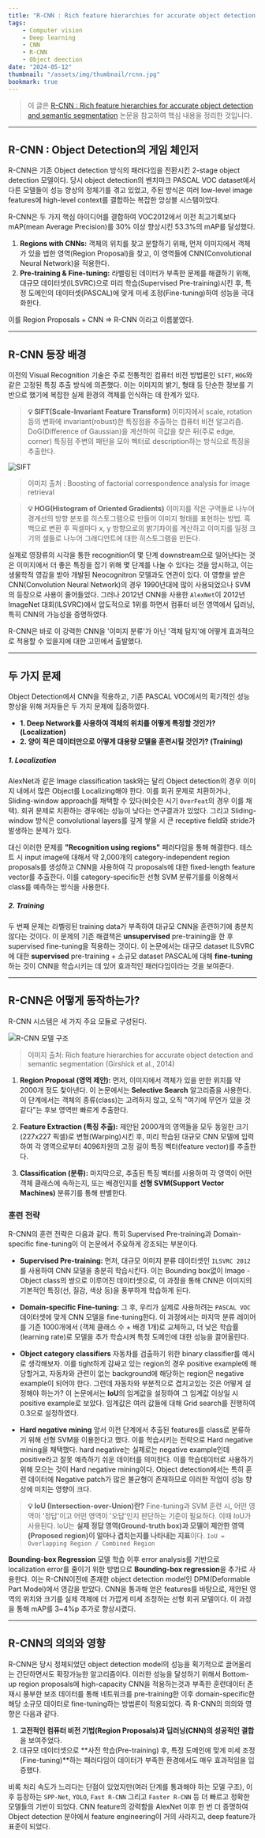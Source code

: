 ```yaml
---
title: "R-CNN : Rich feature hierarchies for accurate object detection and semantic segmentation"
tags:
    - Computer vision
    - Deep learning
    - CNN
    - R-CNN
    - Object deection
date: "2024-05-12"
thumbnail: "/assets/img/thumbnail/rcnn.jpg"
bookmark: true
---
```


> 이 글은 [R-CNN : Rich feature hierarchies for accurate object detection and semantic segmentation](https://arxiv.org/abs/1311.2524) 논문을 참고하여 핵심 내용을 정리한 것입니다.

---

## R-CNN : Object Detection의 게임 체인저
R-CNN은 기존 Object detection 방식의 패러다임을 전환시킨 2-stage object detection 모델이다. 당시 object detection의 벤치마크 PASCAL VOC dataset에서 다른 모델들이 성능 향상의 정체기를 겪고 있었고, 주된 방식은 여러 low-level image features에 high-level context를 결합하는 복잡한 앙상블 시스템이었다.

R-CNN은 두 가지 핵심 아이디어를 결합하여 VOC2012에서 이전 최고기록보다 mAP(mean Average Precision)를 30% 이상 향상시킨 53.3%의 mAP를 달성했다.

1.  **Regions with CNNs:** 객체의 위치를 찾고 분할하기 위해, 먼저 이미지에서 객체가 있을 법한 영역(Region Proposal)을 찾고, 이 영역들에 CNN(Convolutional Neural Network)을 적용한다.
2.  **Pre-training & Fine-tuning:** 라벨링된 데이터가 부족한 문제를 해결하기 위해, 대규모 데이터셋(ILSVRC)으로 미리 학습(Supervised Pre-training)시킨 후, 특정 도메인의 데이터셋(PASCAL)에 맞게 미세 조정(Fine-tuning)하여 성능을 극대화한다.

이를 Region Proposals + CNN => R-CNN 이라고 이름붙였다.

---

## R-CNN 등장 배경
이전의 Visual Recognition 기술은 주로 전통적인 컴퓨터 비전 방법론인 `SIFT`, `HOG`와 같은 고정된 특징 추출 방식에 의존했다. 이는 이미지의 밝기, 형태 등 단순한 정보를 기반으로 했기에 복잡한 실제 환경의 객체를 인식하는 데 한계가 있다.

> **💡 SIFT(Scale-Invariant Feature Transform)**
> 이미지에서 scale, rotation 등의 변화에 invariant(robust)한 특징점을 추출하는 컴퓨터 비전 알고리즘. DoG(Difference of Gaussian)을 계산하여 극값을 찾은 뒤(주로 edge, corner) 특징점 주변의 패턴을 모아 벡터로 description하는 방식으로 특징을 추출한다.

![SIFT](/assets/img/sift.png)
> 이미지 출처 : Boosting of factorial correspondence analysis for image retrieval


  
> **💡 HOG(Histogram of Oriented Gradients)**
> 이미지를 작은 구역들로 나누어 경계선의 방향 분포를 히스토그램으로 만들어 이미지 형태를 표현하는 방법. 흑백으로 변환 후 픽셀마다 x, y 방향으로의 밝기차이를 계산하고 이미지를 일정 크기의 셀들로 나누어 그래디언트에 대한 히스토그램을 만든다.

실제로 영장류의 시각을 통한 recognition이 몇 단계 downstream으로 일어난다는 것은 이미지에서 더 좋은 특징을 잡기 위해 몇 단계를 나눌 수 있다는 것을 암시하고, 이는 생물학적 영감을 받아 개발된 Neocognitron 모델과도 연관이 있다. 이 영향을 받은 CNN(Convolution Neural Network)의 경우 1990년대에 많이 사용되었으나 SVM의 등장으로 사용이 줄어들었다. 그러나 2012년 CNN을 사용한 `AlexNet`이 2012년 ImageNet 대회(ILSVRC)에서 압도적으로 1위를 하면서 컴퓨터 비전 영역에서 딥러닝, 특히 CNN의 가능성을 증명하였다.

R-CNN은 바로 이 강력한 CNN을 '이미지 분류'가 아닌 '객체 탐지'에 어떻게 효과적으로 적용할 수 있을지에 대한 고민에서 출발했다.

---

## 두 가지 문제
Object Detection에서 CNN을 적용하고, 기존 PASCAL VOC에서의 획기적인 성능 향상을 위해 저자들은 두 가지 문제에 집중하였다.
* **1. Deep Network를 사용하여 객체의 위치를 어떻게 특정할 것인가? (Localization)**
* **2. 양이 적은 데이터만으로 어떻게 대용량 모델을 훈련시킬 것인가? (Training)**

##### **1. Localization**

AlexNet과 같은 Image classification task와는 달리 Object detection의 경우 이미지 내에서 많은 Object를 Localizing해야 한다. 이를 회귀 문제로 치환하거나, Sliding-window approach를 채택할 수 있다(비슷한 시기 `OverFeat`의 경우 이를 채택). 회귀 문제로 치환하는 경우에는 성능이 낮다는 연구결과가 있었다. 그리고 Sliding-window 방식은 convolutional layers를 깊게 쌓을 시 큰 receptive field와 stride가 발생하는 문제가 있다.

대신 이러한 문제를 **"Recognition using regions"** 패러다임을 통해 해결한다. 테스트 시 input image에 대해서 약 2,000개의 category-independent region proposals를 생성하고 CNN을 사용하여 각 proposals에 대한 fixed-length feature vector를 추출한다. 이를 category-specific한 선형 SVM 분류기를를 이용해서 class를 예측하는 방식을 사용한다.

##### **2. Training**

두 번째 문제는 라벨링된 training data가 부족하여 대규모 CNN을 훈련하기에 충분치 않다는 것이다. 이 문제의 기존 해결책은 **unsupervised** pre-training을 한 후 supervised fine-tuning을 적용하는 것이다. 이 논문에서는 대규모 dataset ILSVRC에 대한 **supervised** pre-training + 소규모 dataset PASCAL에 대해 **fine-tuning** 하는 것이 CNN을 학습시키는 데 있어 효과적인 패러다임이라는 것을 보여준다.


---


## R-CNN은 어떻게 동작하는가?

R-CNN 시스템은 세 가지 주요 모듈로 구성된다.

![R-CNN 모델 구조](/assets/img/r_cnn_architecture.png)
> 이미지 출처: Rich feature hierarchies for accurate object detection and semantic segmentation (Girshick et al., 2014)

1.  **Region Proposal (영역 제안):** 먼저, 이미지에서 객체가 있을 만한 위치를 약 2000개 정도 찾아낸다. 이 논문에서는 **Selective Search** 알고리즘을 사용한다. 이 단계에서는 객체의 종류(class)는 고려하지 않고, 오직 "여기에 무언가 있을 것 같다"는 후보 영역만 빠르게 추출한다.

2.  **Feature Extraction (특징 추출):** 제안된 2000개의 영역들을 모두 동일한 크기(227x227 픽셀)로 변형(Warping)시킨 후, 미리 학습된 대규모 CNN 모델에 입력하여 각 영역으로부터 4096차원의 고정 길이 특징 벡터(feature vector)를 추출한다.

3.  **Classification (분류):** 마지막으로, 추출된 특징 벡터를 사용하여 각 영역이 어떤 객체 클래스에 속하는지, 또는 배경인지를 **선형 SVM(Support Vector Machines)** 분류기를 통해 판별한다.

### 훈련 전략

R-CNN의 훈련 전략은 다음과 같다. 특히 Supervised Pre-training과 Domain-specific fine-tuning이 이 논문에서 주요하게 강조되는 부분이다.

-   **Supervised Pre-training:** 먼저, 대규모 이미지 분류 데이터셋인 `ILSVRC 2012`를 사용하여 CNN 모델을 충분히 학습시킨다. 이는 Bounding box없이 Image - Object class의 쌍으로 이루어진 데이터셋으로, 이 과정을 통해 CNN은 이미지의 기본적인 특징(선, 질감, 색상 등)을 풍부하게 학습하게 된다.

-   **Domain-specific Fine-tuning:** 그 후, 우리가 실제로 사용하려는 `PASCAL VOC` 데이터셋에 맞게 CNN 모델을 fine-tuning한다. 이 과정에서는 마지막 분류 레이어를 기존 1000개에서 (객체 클래스 수 + 배경 1개)로 교체하고, 더 낮은 학습률(learning rate)로 모델을 추가 학습시켜 특정 도메인에 대한 성능을 끌어올린다.

- **Object category classifiers** 자동차를 검출하기 위한 binary classifier를 예시로 생각해보자. 이를 tight하게 감싸고 있는 region의 경우 positive example에 해당할거고, 자동차와 관련이 없는 background에 해당하는 region은 negative example이 되어야 한다. 그런데 자동차와 부분적으로 겹치고있는 것은 어떻게 설정해야 하는가? 이 논문에서는 **IoU**의 임계값을 설정하여 그 임계값 이상일 시 positive example로 보았다. 임계값은 여러 값들에 대해 Grid search를 진행하여 0.3으로 설정하였다.

-  **Hard negative mining**
앞서 이전 단계에서 추출된 features를 class로 분류하기 위해 선형 SVM을 이용한다고 했다. 이를 학습시키는 전략으로 Hard negative mining을 채택했다. hard negative는 실제로는 negative example인데 positive라고 잘못 예측하기 쉬운 데이터를 의미한다. 이를 학습데이터로 사용하기 위해 모으는 것이 Hard negative mining이다. Object detection에서는 특히 훈련 데이터에 Negative patch가 많은 불균형이 존재하므로 이러한 작업이 성능 향상에 미치는 영향이 크다.

> **💡 IoU (Intersection-over-Union)란?**
> Fine-tuning과 SVM 훈련 시, 어떤 영역이 '정답'이고 어떤 영역이 '오답'인지 판단하는 기준이 필요하다. 이때 IoU가 사용된다. IoU는 **실제 정답 영역(Ground-truth box)과 모델이 제안한 영역(Proposed region)이 얼마나 겹치는지를 나타내는 지표**이다.
> `IoU = Overlapping Region / Combined Region`

**Bounding-box Regression**
모델 학습 이후 error analysis를 기반으로 localization error를 줄이기 위한 방법으로  **Bounding-box regression**을 추가로 사용한다. 이는 R-CNN이전에 존재한 object detection model인 DPM(Deformable Part Model)에서 영감을 받았다. CNN을 통과해 얻은 features를 바탕으로, 제안된 영역의 위치와 크기를 실제 객체에 더 가깝게 미세 조정하는 선형 회귀 모델이다. 이 과정을 통해 mAP를 3~4%p 추가로 향상시켰다.

---

## R-CNN의 의의와 영향

R-CNN은 당시 정체되었던 object detection model의 성능을 획기적으로 끌어올리는 간단하면서도 확장가능한 알고리즘이다. 이러한 성능을 달성하기 위해서 Bottom-up region proposals에 high-capacity CNN을 적용하는것과 부족한 훈련데이터 존재시 풍부한 보조 데이터를 통해 네트워크를 pre-training한 이후 domain-specific한 해당 소규모 데이터로 fine-tuning하는 방법론이 적용되었다. 즉 R-CNN의 의의와 영향은 다음과 같다.

1.  **고전적인 컴퓨터 비전 기법(Region Proposals)과 딥러닝(CNN)의 성공적인 결합**을 보여주었다.
2.  대규모 데이터셋으로 **사전 학습(Pre-training) 후, 특정 도메인에 맞게 미세 조정(Fine-tuning)**하는 패러다임이 데이터가 부족한 환경에서도 매우 효과적임을 입증했다.

비록 처리 속도가 느리다는 단점이 있었지만(여러 단계를 통과해야 하는 모델 구조), 이후 등장하는 `SPP-Net`, `YOLO`, `Fast R-CNN` 그리고 `Faster R-CNN` 등 더 빠르고 정확한 모델들의 기반이 되었다. CNN feature의 강력함을 AlexNet 이후 한 번 더 증명하여 Object detection 분야에서 feature engineering이 거의 사라지고, deep feature가 표준이 되었다.